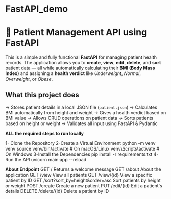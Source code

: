 # FastAPI_demo

# 🏥 Patient Management API using FastAPI

This is a simple and fully functional  **FastAPI** for managing patient health records. The application allows you to **create**, **view**, **edit**, **delete**, and **sort** patient data — all while automatically calculating their **BMI (Body Mass Index)** and assigning a **health verdict** like *Underweight*, *Normal*, *Overweight*, or *Obese*.



##  What this project does

-> Stores patient details in a local JSON file (`patient.json`)
-> Calculates BMI automatically from height and weight
-> Gives a health verdict based on BMI value
-> Allows CRUD operations on patient data
-> Sorts patients based on height or weight
-> Validates all input using FastAPI & Pydantic


**ALL the required steps to run locally**

1- Clone the Repository
2-Create a Virtual Environment
  python -m venv venv
source venv/bin/activate      # On macOS/Linux
venv\Scripts\activate         # On Windows
3-Install the Dependencies
pip install -r requirements.txt
4-Run the API
uvicorn main:app --reload



**About Endpoint**
GET	/	Returns a welcome message
GET	/about	About the application
GET	/view	View all patients
GET	/view/{id}	View a specific patient by ID
GET	/sort?sort_by=height&order=asc	Sort patients by height or weight
POST	/create	Create a new patient
PUT	/edit/{id}	Edit a patient's details
DELETE	/delete/{id}	Delete a patient by ID
